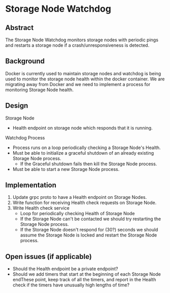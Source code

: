 # Storage Node Watchdog

## Abstract

The Storage Node Watchdog monitors storage nodes with periodic pings and restarts a storage node if a crash/unresponsiveness is detected.

## Background

Docker is currently used to maintain storage nodes and watchdog is being used to monitor the storage node health within the docker container.
We are migrating away from Docker and we need to implement a process for monitoring Storage Node health.

## Design

Storage Node
* Health endpoint on storage node which responds that it is running.

Watchdog Process
* Process runs on a loop periodically checking a Storage Node's Health.
* Must be able to initialize a graceful shutdown of an already existing Storage Node process.
    * If the Graceful shutdown fails then kill the Storage Node process.
* Must be able to start a new Storage Node process.

## Implementation

1) Update grpc proto to have a Health endpoint on Storage Nodes.
2) Write function for receiving Health check requests on Storage Node.
3) Write Health check service
    * Loop for periodically checking Health of Storage Node
    * If the Storage Node can't be contacted we should try restarting the Storage Node process.
    * If the Storage Node doesn't respond for (30?) seconds we should assume the Storage Node is locked and restart the Storage Node process.

## Open issues (if applicable)

* Should the Health endpoint be a private endpoint?
* Should we add timers that start at the beginning of each Storage Node endThese point, keep track of all the timers, and report in the Health check if the timers have unusually high lengths of time?